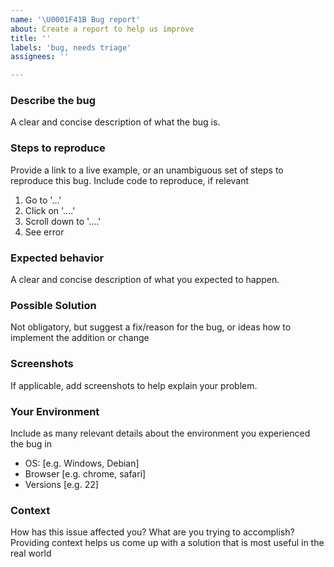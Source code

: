 ```yaml
---
name: '\U0001F41B Bug report'
about: Create a report to help us improve
title: ''
labels: 'bug, needs triage'
assignees: ''

---
```


### Describe the bug

A clear and concise description of what the bug is.

### Steps to reproduce

Provide a link to a live example, or an unambiguous set of steps to
reproduce this bug. Include code to reproduce, if relevant

1. Go to '...'
2. Click on '....'
3. Scroll down to '....'
4. See error

### Expected behavior

A clear and concise description of what you expected to happen.

### Possible Solution

Not obligatory, but suggest a fix/reason for the bug,
or ideas how to implement the addition or change

### Screenshots

If applicable, add screenshots to help explain your problem.

### Your Environment

Include as many relevant details about the environment you experienced the bug in

- OS: [e.g. Windows, Debian]
- Browser [e.g. chrome, safari]
- Versions [e.g. 22]

### Context

How has this issue affected you? What are you trying to accomplish?
Providing context helps us come up with a solution that is most useful in the real world

